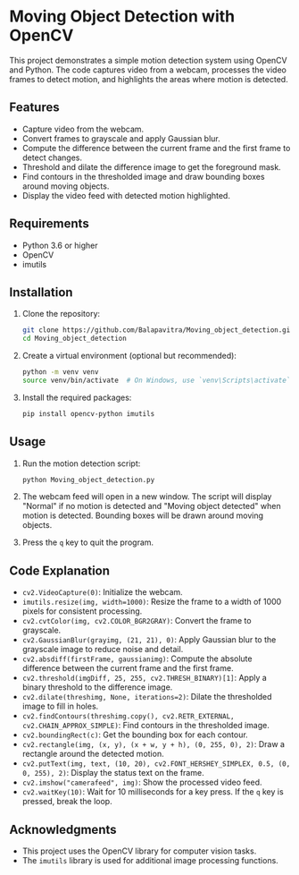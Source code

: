 # Moving Object Detection with OpenCV

This project demonstrates a simple motion detection system using OpenCV and Python. The code captures video from a webcam, processes the video frames to detect motion, and highlights the areas where motion is detected.

## Features

- Capture video from the webcam.
- Convert frames to grayscale and apply Gaussian blur.
- Compute the difference between the current frame and the first frame to detect changes.
- Threshold and dilate the difference image to get the foreground mask.
- Find contours in the thresholded image and draw bounding boxes around moving objects.
- Display the video feed with detected motion highlighted.

## Requirements

- Python 3.6 or higher
- OpenCV
- imutils

## Installation

1. Clone the repository:

    ```bash
    git clone https://github.com/Balapavitra/Moving_object_detection.git
    cd Moving_object_detection
    ```

2. Create a virtual environment (optional but recommended):

    ```bash
    python -m venv venv
    source venv/bin/activate  # On Windows, use `venv\Scripts\activate`
    ```

3. Install the required packages:

    ```bash
    pip install opencv-python imutils
    ```

## Usage

1. Run the motion detection script:

    ```bash
    python Moving_object_detection.py
    ```

2. The webcam feed will open in a new window. The script will display "Normal" if no motion is detected and "Moving object detected" when motion is detected. Bounding boxes will be drawn around moving objects.

3. Press the `q` key to quit the program.

## Code Explanation

- `cv2.VideoCapture(0)`: Initialize the webcam.
- `imutils.resize(img, width=1000)`: Resize the frame to a width of 1000 pixels for consistent processing.
- `cv2.cvtColor(img, cv2.COLOR_BGR2GRAY)`: Convert the frame to grayscale.
- `cv2.GaussianBlur(grayimg, (21, 21), 0)`: Apply Gaussian blur to the grayscale image to reduce noise and detail.
- `cv2.absdiff(firstFrame, gaussianimg)`: Compute the absolute difference between the current frame and the first frame.
- `cv2.threshold(imgDiff, 25, 255, cv2.THRESH_BINARY)[1]`: Apply a binary threshold to the difference image.
- `cv2.dilate(threshimg, None, iterations=2)`: Dilate the thresholded image to fill in holes.
- `cv2.findContours(threshimg.copy(), cv2.RETR_EXTERNAL, cv2.CHAIN_APPROX_SIMPLE)`: Find contours in the thresholded image.
- `cv2.boundingRect(c)`: Get the bounding box for each contour.
- `cv2.rectangle(img, (x, y), (x + w, y + h), (0, 255, 0), 2)`: Draw a rectangle around the detected motion.
- `cv2.putText(img, text, (10, 20), cv2.FONT_HERSHEY_SIMPLEX, 0.5, (0, 0, 255), 2)`: Display the status text on the frame.
- `cv2.imshow("camerafeed", img)`: Show the processed video feed.
- `cv2.waitKey(10)`: Wait for 10 milliseconds for a key press. If the `q` key is pressed, break the loop.

## Acknowledgments

- This project uses the OpenCV library for computer vision tasks.
- The `imutils` library is used for additional image processing functions.
